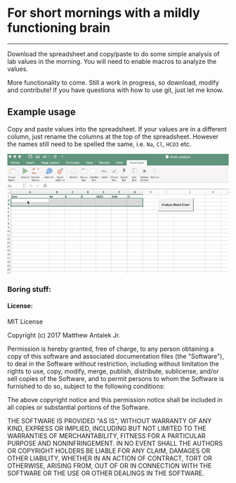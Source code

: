 # For short mornings with a mildly functioning brain
------------

Download the spreadsheet and copy/paste to do some simple analysis of lab values in the morning.
You will need to enable macros to analyze the values.

More functionality to come. Still a work in progress, so download, modify and
contribute! If you have questions with how to use git, just let me know.

## Example usage
Copy and paste values into the spreadsheet. If your values are in a different column,
just rename the columns at the top of the spreadsheet. However the names still need to be
spelled the same, i.e. `Na`, `Cl`, `HCO3` etc.

![example video](images/analysis_example_optimize.gif)

### Boring stuff:

#### License:

MIT License

Copyright (c) 2017 Matthew Antalek Jr.

Permission is hereby granted, free of charge, to any person obtaining a copy
of this software and associated documentation files (the "Software"), to deal
in the Software without restriction, including without limitation the rights
to use, copy, modify, merge, publish, distribute, sublicense, and/or sell
copies of the Software, and to permit persons to whom the Software is
furnished to do so, subject to the following conditions:

The above copyright notice and this permission notice shall be included in all
copies or substantial portions of the Software.

THE SOFTWARE IS PROVIDED "AS IS", WITHOUT WARRANTY OF ANY KIND, EXPRESS OR
IMPLIED, INCLUDING BUT NOT LIMITED TO THE WARRANTIES OF MERCHANTABILITY,
FITNESS FOR A PARTICULAR PURPOSE AND NONINFRINGEMENT. IN NO EVENT SHALL THE
AUTHORS OR COPYRIGHT HOLDERS BE LIABLE FOR ANY CLAIM, DAMAGES OR OTHER
LIABILITY, WHETHER IN AN ACTION OF CONTRACT, TORT OR OTHERWISE, ARISING FROM,
OUT OF OR IN CONNECTION WITH THE SOFTWARE OR THE USE OR OTHER DEALINGS IN THE
SOFTWARE.
